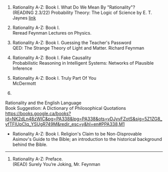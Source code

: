 


1. Rationality A-Z: Book I. What Do We Mean By "Rationality"?  
(READING 2.3/22) Probability Theory: The Logic of Science by E. T. Jaynes [link](http://omega.albany.edu:8008/JaynesBook.html)

2. Rationality A-Z: Book I.  
Reread Feynman Lectures on Physics.

3. Rationality A-Z: Book I. Guessing the Teacher's Password   
QED: The Strange Theory of Light and Matter. Richard Feynman

4. Rationality A-Z: Book I. Fake Causality  
Probabilistic Reasoning in Intelligent Systems: Networks of Plausible Inference

5. Rationality A-Z: Book I. Truly Part Of You  
McDermott

6. 
Rationality and the English Language  
Book Suggestion: A Dictionary of Philosophical Quotations https://books.google.ca/books?id=NK2dLn48zWIC&pg=PA338&lpg=PA338&ots=vDJyvFZotS&sig=5Z1ZG8_yfTFIUpCIq_YSUgR749M&redir_esc=y&hl=en#PPA338,M1

- Rationality A-Z: Book I. Religion's Claim to be Non-Disprovable  
Asimov's Guide to the Bible; an introduction to the
historical background behind the Bible.



-----
1. Rationality A-Z: Preface.  
(READ) Surely You’re Joking, Mr. Feynman